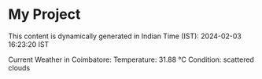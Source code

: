 # My Project

This content is dynamically generated in Indian Time (IST): 2024-02-03 16:23:20 IST


Current Weather in Coimbatore:
Temperature: 31.88 °C
Condition: scattered clouds
